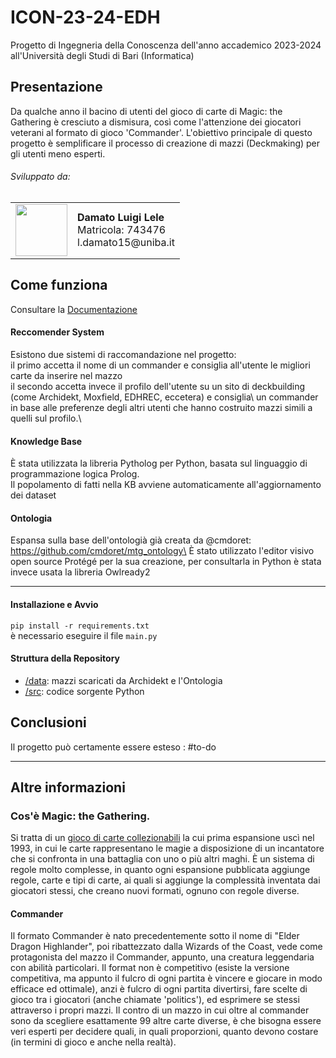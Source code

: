 # ICON-23-24-EDH
Progetto di Ingegneria della Conoscenza dell'anno accademico 2023-2024 all'Università degli Studi di Bari (Informatica)
## Presentazione
Da qualche anno il bacino di utenti del gioco di carte di Magic: the Gathering è cresciuto a dismisura, così come l'attenzione dei giocatori veterani al formato di gioco 'Commander'. L'obiettivo principale di questo progetto è semplificare il processo di creazione di mazzi (Deckmaking) per gli utenti meno esperti.
###### Sviluppato da:
<table>
  <tr>
      <td><img src="https://avatars.githubusercontent.com/u/38043310?v=4" height="83" class="Avatar__StyledAvatar-sc-2lv0r8-0 gMUnCp"> </td>
      <td>
        <span><strong>Damato Luigi Lele</strong></span><br>
        <span>Matricola: 743476</span><br>
        <span>l.damato15@uniba.it</span>
      </td>
  </tr>
</table>


## Come funziona 
Consultare la [Documentazione](https://github.com/ax-ten/ICON-23-24-EDH/blob/main/doc/Documentazione.pdf)

#### Reccomender System
Esistono due sistemi di raccomandazione nel progetto:\
il primo accetta il nome di un commander e consiglia all'utente le migliori carte da inserire nel mazzo\
il secondo accetta invece il profilo dell'utente su un sito di deckbuilding (come Archidekt, Moxfield, EDHREC, eccetera) e consiglia\ un commander in base alle preferenze degli altri utenti che hanno costruito mazzi simili a quelli sul profilo.\

#### Knowledge Base
È stata utilizzata la libreria Pytholog per Python, basata sul linguaggio di programmazione logica Prolog.\
Il popolamento di fatti nella KB avviene automaticamente all'aggiornamento dei dataset

#### Ontologia
Espansa sulla base dell'ontologià già creata da @cmdoret: https://github.com/cmdoret/mtg_ontology\
È stato utilizzato l'editor visivo open source Protégé per la sua creazione, per consultarla in Python è stata invece usata la libreria Owlready2
___

#### Installazione e Avvio
`pip install -r requirements.txt`\
è necessario eseguire il file `main.py`

#### Struttura della Repository
- [/data](https://github.com/ax-ten/ICON-23-24-EDH/tree/main/data):  mazzi scaricati da Archidekt e l'Ontologia
- [/src](https://github.com/ax-ten/ICON-23-24-EDH/tree/main/src): codice sorgente Python

## Conclusioni
Il progetto può certamente essere esteso : #to-do
___
## Altre informazioni
### Cos'è Magic: the Gathering.
Si tratta di un [gioco di carte collezionabili](https://it.wikipedia.org/wiki/Gioco_di_carte_collezionabili) la cui prima espansione uscì nel 1993, in cui le carte rappresentano le magie a disposizione di un incantatore che si confronta in una battaglia con uno o più altri maghi. È un sistema di regole molto complesse, in quanto ogni espansione pubblicata aggiunge regole, carte e tipi di carte, ai quali si aggiunge la complessità inventata dai giocatori stessi, che creano nuovi formati, ognuno con regole diverse.

#### Commander
Il formato Commander è nato precedentemente sotto il nome di "Elder Dragon Highlander", poi ribattezzato dalla Wizards of the Coast, vede come protagonista del mazzo il Commander, appunto, una creatura leggendaria con abilità particolari.
Il format non è competitivo (esiste la versione competitiva, ma appunto il fulcro di ogni partita è vincere e giocare in modo efficace ed ottimale), anzi è fulcro di ogni partita divertirsi, fare scelte di gioco tra i giocatori (anche chiamate 'politics'), ed esprimere se stessi attraverso i propri mazzi. 
Il contro di un mazzo in cui oltre al commander sono da scegliere esattamente 99 altre carte diverse, è che bisogna essere veri esperti per decidere quali, in quali proporzioni, quanto devono costare (in termini di gioco e anche nella realtà).

 
